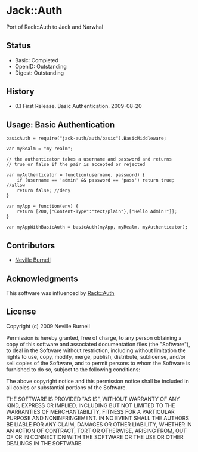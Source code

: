 Jack::Auth
===========
Port of Rack::Auth to Jack and Narwhal

Status
------
* Basic: Completed
* OpenID: Outstanding
* Digest: Outstanding

History
-------
* 0.1 First Release. Basic Authentication. 2009-08-20

Usage: Basic Authentication
---------------------------
    basicAuth = require("jack-auth/auth/basic").BasicMiddleware;

    var myRealm = "my realm";

    // the authenticator takes a username and password and returns
    // true or false if the pair is accepted or rejected

    var myAuthenticator = function(username, password) {
        if (username == 'admin' && password == 'pass') return true; //allow
        return false; //deny
    }

    var myApp = function(env) {
        return [200,{"Content-Type":"text/plain"},["Hello Admin!"]];
    }

    var myAppWithBasicAuth = basicAuth(myApp, myRealm, myAuthenticator);

Contributors
------------
* [Neville Burnell][2]

Acknowledgments
---------------

This software was influenced by [Rack::Auth][1]

[1]:http://github.com/rack/rack
[2]:http://github.com/nevilleburnell

License
-------
Copyright (c) 2009 Neville Burnell

Permission is hereby granted, free of charge, to any person obtaining a copy
of this software and associated documentation files (the "Software"), to
deal in the Software without restriction, including without limitation the
rights to use, copy, modify, merge, publish, distribute, sublicense, and/or
sell copies of the Software, and to permit persons to whom the Software is
furnished to do so, subject to the following conditions:

The above copyright notice and this permission notice shall be included in
all copies or substantial portions of the Software.

THE SOFTWARE IS PROVIDED "AS IS", WITHOUT WARRANTY OF ANY KIND, EXPRESS OR
IMPLIED, INCLUDING BUT NOT LIMITED TO THE WARRANTIES OF MERCHANTABILITY,
FITNESS FOR A PARTICULAR PURPOSE AND NONINFRINGEMENT. IN NO EVENT SHALL
THE AUTHORS BE LIABLE FOR ANY CLAIM, DAMAGES OR OTHER LIABILITY, WHETHER
IN AN ACTION OF CONTRACT, TORT OR OTHERWISE, ARISING FROM, OUT OF OR IN
CONNECTION WITH THE SOFTWARE OR THE USE OR OTHER DEALINGS IN THE SOFTWARE.

